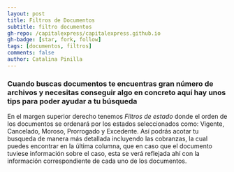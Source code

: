 ```yaml
---
layout: post
title: Filtros de Documentos
subtitle: filtro documentos
gh-repo: /capitalexpress/capitalexpress.github.io
gh-badge: [star, fork, follow]
tags: [documentos, filtros]
comments: false
author: Catalina Pinilla
---
```

### Cuando buscas documentos te encuentras gran número de archivos y necesitas conseguir algo en concreto aquí hay unos tips para poder ayudar a tu búsqueda

En el margen superior derecho tenemos *Filtros de estado* donde el orden de los documentos se ordenará por los estados seleccionados como: Vigente, Cancelado, Moroso, Prorrogado y Excedente. Así podrás acotar tu busqueda de manera más detallada incluyendo las cobranzas, la cual puedes encontrar en la última columna, que en caso que el documento tuviese información sobre el caso, esta se verá reflejada ahí con la información correspondiente de cada uno de los documentos.